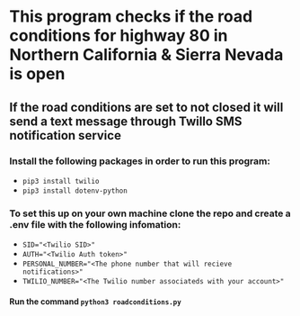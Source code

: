# This program checks if the road conditions for highway 80 in Northern California & Sierra Nevada is open

## If the road conditions are set to not closed it will send a text message through Twillo SMS notification service

### Install the following packages in order to run this program:

- `pip3 install twilio`
- `pip3 install dotenv-python`

### To set this up on your own machine clone the repo and create a .env file with the following infomation:

- `SID="<Twilio SID>"`
- `AUTH="<Twilio Auth token>"`
- `PERSONAL_NUMBER="<The phone number that will recieve notifications>"`
- `TWILIO_NUMBER="<The Twilio number associateds with your account>"`

#### Run the command `python3 roadconditions.py`


